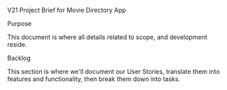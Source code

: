 V21 Project Brief for Movie Directory App

Purpose

This document is where all details related to scope, and development reside.

Backlog

This section is where we'll document our User Stories, translate them into features and functionality, then break them down into tasks.
